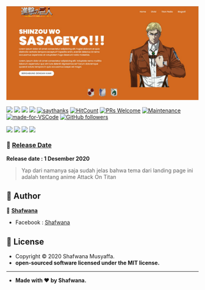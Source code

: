 ![Landing Page](https://raw.githubusercontent.com/HimawanRenn/AOT-Landing-Page/master/screenshoot.jpg)



[![](https://img.shields.io/github/issues/HimawanRenn/AOT-Landing-Page?style=flat-square)](https://img.shields.io/github/issues/HimawanRenn/AOT-Landing-Page?style=flat-square) ![](https://img.shields.io/github/stars/HimawanRenn/AOT-Landing-Page?style=flat-square)
![](https://img.shields.io/github/forks/HimawanRenn/AOT-Landing-Page?style=flat-square) ![](https://img.shields.io/github/license/HimawanRenn/AOT-Landing-Page?style=flat-square) [![saythanks](https://img.shields.io/badge/say-thanks-ff69b4.svg?style=flat-square)](https://saythanks.io/to/ishafwana%gmail.com) [![HitCount](http://hits.dwyl.com/HimawanRenn/https://github.com/HimawanRenn/AOT-Landing-Page.svg)](http://hits.dwyl.com/HimawanRenn/https://github.com/HimawanRenn/AOT-Landing-Page)  [![PRs Welcome](https://img.shields.io/badge/PRs-welcome-brightgreen.svg?style=flat-square)](http://makeapullrequest.com) [![Maintenance](https://img.shields.io/badge/Maintained%3F-yes-green.svg?style=flat-square)](https://GitHub.com/Naereen/StrapDown.js/graphs/commit-activity) [![made-for-VSCode](https://img.shields.io/badge/Made%20for-VSCode-1f425f.svg?style=flat-square)](https://code.visualstudio.com/) [![GitHub followers](https://img.shields.io/github/followers/HimawanRenn.svg?style=flat-square&label=Follow&maxAge=2592000)](https://github.com/zuramai?tab=followers)

<p align="center">
	
<img align="center" src="http://ForTheBadge.com/images/badges/built-with-love.svg"> <img align="center" src="http://ForTheBadge.com/images/badges/uses-html.svg"> <img align="center" src="http://ForTheBadge.com/images/badges/makes-people-smile.svg"> <img align="center" src="http://ForTheBadge.com/images/badges/built-by-developers.svg">

</p>

### 📆 <a href="https://github.com/HimawanRenn/AOT-Landing-Page/">Release Date</a>
**Release date : 1 Desember 2020**
> Yap dari namanya saja sudah jelas bahwa tema dari landing page ini adalah tentang anime Attack On Titan


## 🧑 Author

👤 <a href="https://www.facebook.com/Abdi.Shafwana.Gans"> **Shafwana**</a>
- Facebook : <a href="https://www.facebook.com/Abdi.Shafwana.Gans"> Shafwana</a>


## 📝 License
- Copyright © 2020 Shafwana Musyaffa.
- **open-sourced software licensed under the MIT license.**

------------

- **Made with ❤️ by Shafwana.**
